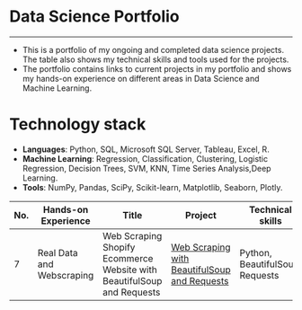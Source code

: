 # Data Science Portfolio

---

- This is a portfolio of my ongoing and completed data science projects. The table also shows my technical skills and tools used for the projects.
- The portfolio contains links to current projects in my portfolio and shows my hands-on experience on different areas in Data Science and Machine Learning.

# Technology stack
- **Languages**: Python, SQL, Microsoft SQL Server, Tableau, Excel, R.
- **Machine Learning**: Regression, Classification, Clustering, Logistic Regression, Decision Trees, SVM, KNN, Time Series Analysis,Deep Learning.
- **Tools**: NumPy, Pandas, SciPy, Scikit-learn, Matplotlib, Seaborn, Plotly.

| No. |    Hands-on Experience |            Title                 |        Project       | Technical skills       |  Completed   |
|---- |   -------------------- |   ------------------------------ |     -------------   |--------------- |  ---------   |
|7    |   Real Data and Webscraping  | Web Scraping Shopify Ecommerce Website with BeautifulSoup and Requests    | [Web Scraping with BeautifulSoup and Requests](https://github.com/chuksoo/bs4-web-scraper/blob/main/PyScrape.ipynb)           | Python, BeautifulSoup, Requests |       &#9745; |
